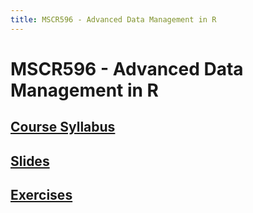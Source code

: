 ```yaml
---
title: MSCR596 - Advanced Data Management in R
---
```


# MSCR596 - Advanced Data Management in R

## [Course Syllabus](syllabus.html)

## [Slides](https://cdn.rawgit.com/advdatamgmt/slides/497aa61fb66ad4a235ee12e76b177a2fa22ed0c1/index.html)

## [Exercises](https://cdn.rawgit.com/advdatamgmt/exercises/1767cb04c92675f5cc5412391412387ffea702dd/html/index.html)
